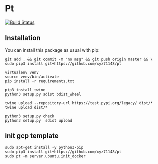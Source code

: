 Pt
==============

[![Build Status](https://travis-ci.org/xyz71148/pt.png?branch=master)](https://travis-ci.org/xyz71148/pt)



Installation
------------


You can install this package as usual with pip:

    
    git add . && git commit -m "no msg" && git push origin master && \
    sudo pip3 install git+https://github.com/xyz71148/pt
    
    virtualenv venv
    source venv/bin/activate
    pip install -r requirements.txt
    
    pip3 install twine
    python3 setup.py sdist bdist_wheel
    
    twine upload --repository-url https://test.pypi.org/legacy/ dist/*
    twine upload dist/*
    
    python3 setup.py check
    python3 setup.py  sdist upload

## init gcp template

    sudo apt-get install -y python3-pip
    sudo pip3 install git+https://github.com/xyz71148/pt
    sudo pt -m server.ubuntu.init_docker